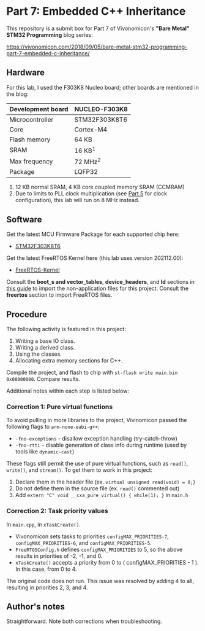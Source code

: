# Part 7: Embedded C++ Inheritance
This repository is a submit box for Part 7 of Vivonomicon's **"Bare Metal" STM32 Programming** blog series:

https://vivonomicon.com/2018/09/05/bare-metal-stm32-programming-part-7-embedded-c-inheritance/

## Hardware
For this lab, I used the F303K8 Nucleo board; other boards are mentioned in the blog:

Development board | NUCLEO-F303K8
------------------|---------------
Microcontroller   | STM32F303K8T6
Core              | Cortex-M4
Flash memory      | 64 KB
SRAM              | 16 KB<sup>1</sup>
Max frequency     | 72 MHz<sup>2</sup>
Package           | LQFP32

1. 12 KB normal SRAM, 4 KB core coupled memory SRAM (CCMRAM)
2. Due to limits to PLL clock multiplication (see [Part 5](../part5) for clock configuration), this lab will run on 8 MHz instead.

## Software
Get the latest MCU Firmware Package for each supported chip here:
* [STM32F303K8T6](https://github.com/STMicroelectronics/STM32CubeF3 "STM32CubeF3")

Get the latest FreeRTOS Kernel here (this lab uses version 202112.00):
* [FreeRTOS-Kernel](https://github.com/FreeRTOS/FreeRTOS-Kernel "FreeRTOS kernel only")

Consult the **boot_s and vector_tables**, **device_headers**, and **ld** sections in [this guide](../../import-files.md) to import the non-application files for this project. Consult the **freertos** section to import FreeRTOS files.

## Procedure
The following activity is featured in this project:
1. Writing a base IO class.
2. Writing a derived class.
3. Using the classes.
4. Allocating extra memory sections for C++.

Compile the project, and flash to chip with `st-flash write main.bin 0x08000000`. Compare results.

Additional notes within each step is listed below:

### Correction 1: Pure virtual functions
To avoid pulling in more libraries to the project, Vivinomicon passed the following flags to `arm-none-eabi-g++`:
* `-fno-exceptions` - disallow exception handling (try-catch-throw)
* `-fno-rtti` - disable generation of class info during runtime (used by tools like `dynamic-cast`)

These flags still permit the use of pure virtual functions, such as `read()`, `write()`, and `stream()`.
To get them to work in this project:
1. Declare them in the header file (ex. `virtual unsigned read(void) = 0;`)
2. Do not define them in the source file (ex. `read()` commented out)
3. Add `extern "C" void __cxa_pure_virtual() { while(1); }` in `main.h`

### Correction 2: Task priority values
In `main.cpp`, in `xTaskCreate()`.
* Vivonomicon sets tasks to priorities `configMAX_PRIORITIES-7`, `configMAX_PRIORITIES-6`, and `configMAX_PRIORITIES-5`.
* `FreeRTOSConfig.h` defines `configMAX_PRIORITIES` to 5, so the above results in priorities of -2, -1, and 0.
* `xTaskCreate()` accepts a priority from 0 to ( configMAX_PRIORITIES - 1 ). In this case, from 0 to 4.

The original code does not run. This issue was resolved by adding 4 to all, resulting in priorities 2, 3, and 4.

## Author's notes
Straightforward. Note both corrections when troubleshooting.
